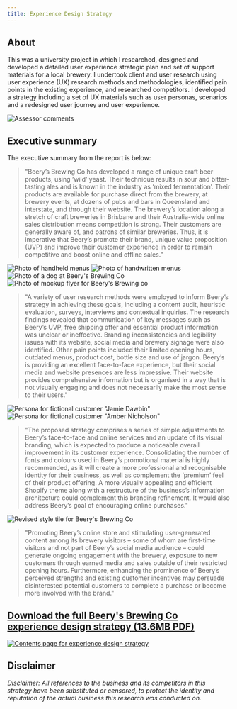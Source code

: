 ```yaml
---
title: Experience Design Strategy
---
```


## About
This was a university project in which I researched, designed and developed a detailed user experience strategic plan and set of support materials for a local brewery. I undertook client and user research using user experience (UX) research methods and methodologies, identified pain points in the existing experience, and researched competitors. I developed a strategy including a set of UX materials such as user personas, scenarios and a redesigned user journey and user experience.

![Assessor comments](XD-strategy-report-cover.png)

## Executive summary

The executive summary from the report is below:
> "Beery’s Brewing Co has developed a range of unique craft beer products, using ‘wild’ yeast. Their technique results in sour and bitter-tasting ales and is known in the industry as ‘mixed fermentation’. Their products are available for purchase direct from the brewery, at brewery events, at dozens of pubs and bars in Queensland and interstate, and through their website. The brewery’s location along a stretch of craft breweries in Brisbane and their Australia-wide online sales distribution means competition is strong. Their customers are generally aware of, and patrons of similar breweries. Thus, it is imperative that Beery’s promote their brand, unique value proposition (UVP) and improve their customer experience in order to remain competitive and boost online and offline sales."

![Photo of handheld menus](Beery's-handheld-menus.jpg) ![Photo of handwritten menus](Beery-handwritten-menu.jpg) ![Photo of a dog at Beery's Brewing Co](Beery-dog-friendly.jpg) ![Photo of mockup flyer for Beery's Brewing co](Flyer-mockup.jpg)

> "A variety of user research methods were employed to inform Beery’s strategy in achieving these goals, including a content audit, heuristic evaluation, surveys, interviews and contextual inquiries. The research findings revealed that communication of key messages such as Beery’s UVP, free shipping offer and essential product information was unclear or ineffective. Branding inconsistencies and legibility issues with its website, social media and brewery signage were also identified. Other pain points included their limited opening hours, outdated menus, product cost, bottle size and use of jargon. Beery’s is providing an excellent face-to-face experience, but their social media and website presences are less impressive. Their website provides comprehensive information but is organised in a way that is not visually engaging and does not necessarily make the most sense to their users."

![Persona for fictional customer "Jamie Dawbin"](Beer-enthusiast-Persona-Beery.png) ![Persona for fictional customer "Amber Nicholson"](Non-beer-drinker-Persona-Beery.png)

> "The proposed strategy comprises a series of simple adjustments to Beery’s face-to-face and online services and an update of its visual branding, which is expected to produce a noticeable overall improvement in its customer experience. Consolidating the number of fonts and colours used in Beery’s promotional material is highly recommended, as it will create a more professional and recognisable identity for their business, as well as complement the ‘premium’ feel of their product offering. A more visually appealing and efficient Shopify theme along with a restructure of the business’s information architecture could complement this branding refinement. It would also address Beery’s goal of encouraging online purchases."

![Revised style tile for Beery's Brewing Co](Style-tile.png) 

> "Promoting Beery’s online store and stimulating user-generated content among its brewery visitors – some of whom are first-time visitors and not part of Beery’s social media audience – could generate ongoing engagement with the brewery, exposure to new customers through earned media and sales outside of their restricted opening hours. Furthermore, enhancing the prominence of Beery’s perceived strengths and existing customer incentives may persuade disinterested potential customers to complete a purchase or become more involved with the brand."

## [Download the full Beery's Brewing Co experience design strategy (13.6MB PDF)](Experience-design-strategy-Beerys-Brewing-Co.pdf)

[![Contents page for experience design strategy](XD-strategy-contents-page.png)](Experience-design-strategy-Beerys-Brewing-Co.pdf)

## Disclaimer
_Disclaimer: All references to the business and its competitors in this strategy have been substituted or censored, to protect the identity and reputation of the actual business this research was conducted on._
